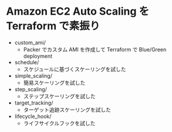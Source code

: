 # Amazon EC2 Auto Scaling を Terraform で素振り

- custom_ami/
    - Packer でカスタム AMI を作成して Terraform で Blue/Green deployment
- schedule/
    - スケジュールに基づくスケーリングを試した
- simple_scaling/
    - 簡易スケーリングを試した
- step_scaling/
    - ステップスケーリングを試した
- target_tracking/
    - ターゲット追跡スケーリングを試した
- lifecycle_hook/
    - ライフサイクルフックを試した
